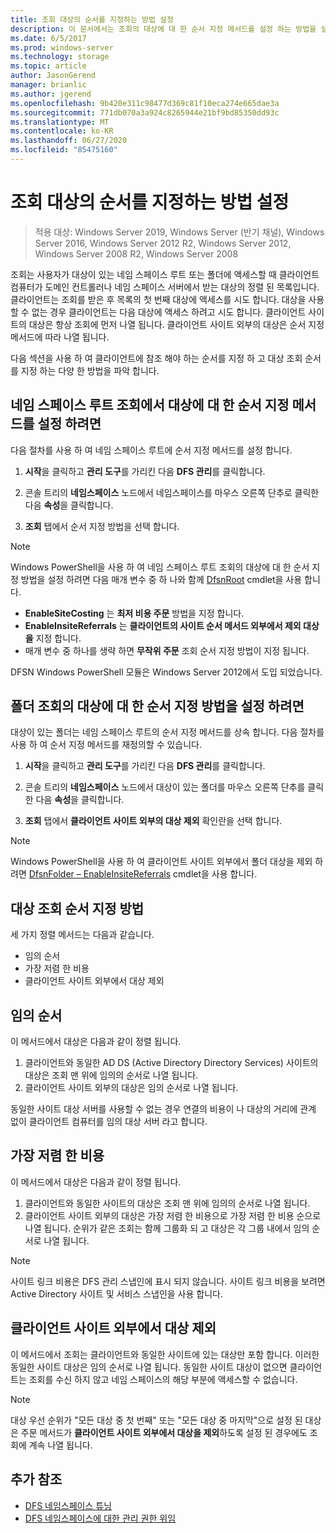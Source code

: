 ```yaml
---
title: 조회 대상의 순서를 지정하는 방법 설정
description: 이 문서에서는 조회의 대상에 대 한 순서 지정 메서드를 설정 하는 방법을 설명 합니다.
ms.date: 6/5/2017
ms.prod: windows-server
ms.technology: storage
ms.topic: article
author: JasonGerend
manager: brianlic
ms.author: jgerend
ms.openlocfilehash: 9b420e311c98477d369c81f10eca274e665dae3a
ms.sourcegitcommit: 771db070a3a924c8265944e21bf9bd85350dd93c
ms.translationtype: MT
ms.contentlocale: ko-KR
ms.lasthandoff: 06/27/2020
ms.locfileid: "85475160"
---
```

# <a name="set-the-ordering-method-for-targets-in-referrals"></a>조회 대상의 순서를 지정하는 방법 설정

> 적용 대상: Windows Server 2019, Windows Server (반기 채널), Windows Server 2016, Windows Server 2012 R2, Windows Server 2012, Windows Server 2008 R2, Windows Server 2008

조회는 사용자가 대상이 있는 네임 스페이스 루트 또는 폴더에 액세스할 때 클라이언트 컴퓨터가 도메인 컨트롤러나 네임 스페이스 서버에서 받는 대상의 정렬 된 목록입니다. 클라이언트는 조회를 받은 후 목록의 첫 번째 대상에 액세스를 시도 합니다. 대상을 사용할 수 없는 경우 클라이언트는 다음 대상에 액세스 하려고 시도 합니다.
클라이언트 사이트의 대상은 항상 조회에 먼저 나열 됩니다. 클라이언트 사이트 외부의 대상은 순서 지정 메서드에 따라 나열 됩니다.

다음 섹션을 사용 하 여 클라이언트에 참조 해야 하는 순서를 지정 하 고 대상 조회 순서를 지정 하는 다양 한 방법을 파악 합니다.

## <a name="to-set-the-ordering-method-for-targets-in-namespace-root-referrals"></a>네임 스페이스 루트 조회에서 대상에 대 한 순서 지정 메서드를 설정 하려면

다음 절차를 사용 하 여 네임 스페이스 루트에 순서 지정 메서드를 설정 합니다.

1.  **시작**을 클릭하고 **관리 도구**를 가리킨 다음 **DFS 관리**를 클릭합니다.

2.  콘솔 트리의 **네임스페이스** 노드에서 네임스페이스를 마우스 오른쪽 단추로 클릭한 다음 **속성**을 클릭합니다.

3.  **조회** 탭에서 순서 지정 방법을 선택 합니다.

> [!NOTE]
> Windows PowerShell을 사용 하 여 네임 스페이스 루트 조회의 대상에 대 한 순서 지정 방법을 설정 하려면 다음 매개 변수 중 하 나와 함께 [DfsnRoot](https://technet.microsoft.com/library/jj884281.aspx) cmdlet을 사용 합니다.
>    -   **EnableSiteCosting** 는 **최저 비용 주문** 방법을 지정 합니다.
>    -   **EnableInsiteReferrals** 는 **클라이언트의 사이트 순서 메서드 외부에서 제외 대상을** 지정 합니다.
>    -   매개 변수 중 하나를 생략 하면 **무작위 주문** 조회 순서 지정 방법이 지정 됩니다.

DFSN Windows PowerShell 모듈은 Windows Server 2012에서 도입 되었습니다.

## <a name="to-set-the-ordering-method-for-targets-in-folder-referrals"></a>폴더 조회의 대상에 대 한 순서 지정 방법을 설정 하려면

대상이 있는 폴더는 네임 스페이스 루트의 순서 지정 메서드를 상속 합니다. 다음 절차를 사용 하 여 순서 지정 메서드를 재정의할 수 있습니다.

1.  **시작**을 클릭하고 **관리 도구**를 가리킨 다음 **DFS 관리**를 클릭합니다.

2.  콘솔 트리의 **네임스페이스** 노드에서 대상이 있는 폴더를 마우스 오른쪽 단추를 클릭한 다음 **속성**을 클릭합니다.

3.  **조회** 탭에서 **클라이언트 사이트 외부의 대상 제외** 확인란을 선택 합니다.

> [!NOTE]
> Windows PowerShell을 사용 하 여 클라이언트 사이트 외부에서 폴더 대상을 제외 하려면 [DfsnFolder – EnableInsiteReferrals](https://technet.microsoft.com/library/jj884283.aspx) cmdlet을 사용 합니다.

## <a name="target-referral-ordering-methods"></a>대상 조회 순서 지정 방법

세 가지 정렬 메서드는 다음과 같습니다.

-   임의 순서
-   가장 저렴 한 비용
-   클라이언트 사이트 외부에서 대상 제외

## <a name="random-order"></a>임의 순서

이 메서드에서 대상은 다음과 같이 정렬 됩니다.

1.  클라이언트와 동일한 AD DS (Active Directory Directory Services) 사이트의 대상은 조회 맨 위에 임의의 순서로 나열 됩니다.
2.  클라이언트 사이트 외부의 대상은 임의 순서로 나열 됩니다.

동일한 사이트 대상 서버를 사용할 수 없는 경우 연결의 비용이 나 대상의 거리에 관계 없이 클라이언트 컴퓨터를 임의 대상 서버 라고 합니다.

## <a name="lowest-cost"></a>가장 저렴 한 비용

이 메서드에서 대상은 다음과 같이 정렬 됩니다.

1.  클라이언트와 동일한 사이트의 대상은 조회 맨 위에 임의의 순서로 나열 됩니다.
2.  클라이언트 사이트 외부의 대상은 가장 저렴 한 비용으로 가장 저렴 한 비용 순으로 나열 됩니다. 순위가 같은 조회는 함께 그룹화 되 고 대상은 각 그룹 내에서 임의 순서로 나열 됩니다.

> [!NOTE]
> 사이트 링크 비용은 DFS 관리 스냅인에 표시 되지 않습니다. 사이트 링크 비용을 보려면 Active Directory 사이트 및 서비스 스냅인을 사용 합니다.

## <a name="exclude-targets-outside-of-the-clients-site"></a>클라이언트 사이트 외부에서 대상 제외

이 메서드에서 조회는 클라이언트와 동일한 사이트에 있는 대상만 포함 합니다. 이러한 동일한 사이트 대상은 임의 순서로 나열 됩니다. 동일한 사이트 대상이 없으면 클라이언트는 조회를 수신 하지 않고 네임 스페이스의 해당 부분에 액세스할 수 없습니다.

> [!NOTE]
> 대상 우선 순위가 "모든 대상 중 첫 번째" 또는 "모든 대상 중 마지막"으로 설정 된 대상은 주문 메서드가 **클라이언트 사이트 외부에서 대상을 제외**하도록 설정 된 경우에도 조회에 계속 나열 됩니다.

## <a name="additional-references"></a>추가 참조

-   [DFS 네임스페이스 튜닝](tuning-dfs-namespaces.md)
-   [DFS 네임스페이스에 대한 관리 권한 위임](delegate-management-permissions-for-dfs-namespaces.md)
